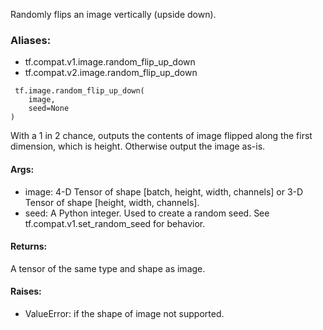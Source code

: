 Randomly flips an image vertically (upside down).
### Aliases:
- tf.compat.v1.image.random_flip_up_down
- tf.compat.v2.image.random_flip_up_down

```
 tf.image.random_flip_up_down(
    image,
    seed=None
)
```
With a 1 in 2 chance, outputs the contents of image flipped along the first dimension, which is height. Otherwise output the image as-is.
#### Args:
- image: 4-D Tensor of shape [batch, height, width, channels] or 3-D Tensor of shape [height, width, channels].
- seed: A Python integer. Used to create a random seed. See tf.compat.v1.set_random_seed for behavior.
#### Returns:
A tensor of the same type and shape as image.
#### Raises:
- ValueError: if the shape of image not supported.
